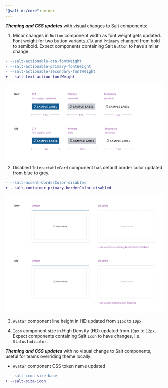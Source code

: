 ```yaml
---
"@salt-ds/core": minor
---
```


**_Theming and CSS updates_** with visual changes to Salt components:

1. Minor changes in `Button` component width as font weight gets updated. Font weight for two button variants,`CTA` and `Primary` changed from bold to semibold. Expect components containing Salt `Button` to have similar change.

```diff
- --salt-actionable-cta-fontWeight
- --salt-actionable-primary-fontWeight
- --salt-actionable-secondary-fontWeight
+ --salt-text-action-fontWeight
```

![Button before and after](/packages/core/images/buttons-old-and-new.png)

2. Disabled `InteractableCard` component has default border color updated from blue to grey.

```diff
- --salt-accent-borderColor-disabled
+ --salt-container-primary-borderColor-disabled
```

![Interactable Card before and after](/packages/core/images/card-old-and-new.png)

3. `Avatar` component line height in HD updated from `11px` to `10px`.

4. `Icon` component size in High Density (HD) updated from `10px` to `12px`. Expect components containing Salt `Icon` to have changes, i.e. `StatusIndicator`.

**_Theming and CSS updates_** with no visual change to Salt components, useful for teams overriding theme locally:

- `Avatar` component CSS token name updated

```diff
- --salt-icon-size-base
+ --salt-size-icon
```
